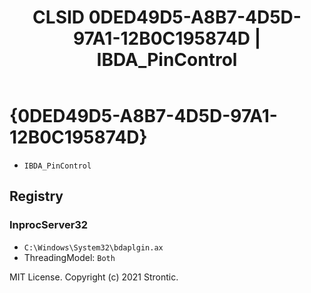 ﻿---
title: "CLSID 0DED49D5-A8B7-4D5D-97A1-12B0C195874D | IBDA_PinControl"
excerpt: What is COM-Object CLSID 0DED49D5-A8B7-4D5D-97A1-12B0C195874D?
---

# {0DED49D5-A8B7-4D5D-97A1-12B0C195874D}

* `IBDA_PinControl`

## Registry


### InprocServer32

* `C:\Windows\System32\bdaplgin.ax`
* ThreadingModel: `Both`

MIT License. Copyright (c) 2021 Strontic.


